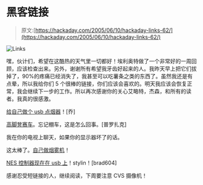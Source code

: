 # 黑客链接

> 原文:[https://hackaday.com/2005/06/10/hackaday-links-62/](https://hackaday.com/2005/06/10/hackaday-links-62/)

![Links](../Images/c1ca063469734aefc351a6af1c117d8a.png)

嘿，伙计们，希望在这酷热的天气里一切都好！埃利奥特做了一个非常好的一周回顾，应该检查出来。另外，谢谢所有希望我牙齿好起来的人。我昨天早上把它们拔掉了，90%的疼痛已经消失了，我甚至可以吃薯条之类的东西了。虽然我还是有点晕，所以我给你们 5 个很棒的链接，你们应该会喜欢的。明天我应该会恢复正常，我会继续下一步的工作。所以再次感谢你的关心艾略特，杰森，和所有的读者。我真的很感激。

[给自己做个 usb 点烟器](http://www.iamnotageek.com/a/7-p1.php)！[乔]

[高脚凳赛车](http://www.barstoolracing.net/Electric_Powered_Bar_Stool_Plans.htm)。忘记棚车，这是怎么回事。[普罗扎克]

我在你的电视上聊天，如果你的显示器坏了的话。

这太棒了。[自己做烟雾机](http://softlyspokenmagicspells.com/halloween/fog.html)！

[NES 控制器现在在 usb 上](http://img230.echo.cx/my.php?image=nesusbport1eu.jpg)！stylin！[brad604]

感谢忍受短链接的人，继续阅读，下周要注意 CVS 摄像机！